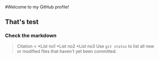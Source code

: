 #Welcome to my GitHub profile!
## That's test
### Check the markdown
> Citation <
*List no1
*List no2
*List no3
Use `git status` to list all new or modified files that haven't yet been committed.
